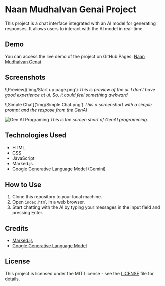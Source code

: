 # Naan Mudhalvan Genai Project

This project is a chat interface integrated with an AI model for generating responses. It allows users to interact with the AI model in real-time.

## Demo

You can access the live demo of the project on GitHub Pages: [Naan Mudhalvan Genai](https://genaichat.jarviz.live)

## Screenshots

![Preview]('img/Start up page.png')
*This is preview of the ui. I don't have good experience at ui. So, it could feel something awkward*

![Simple Chat]('img/Simple Chat.png')
*This a screenshort with a simple prompt and the respose from the GenAI*

![Gen AI Programing]('img/Programming.png')
*This is the screen short of GenAI programming.*

## Technologies Used

- HTML
- CSS
- JavaScript
- Marked.js
- Google Generative Language Model (Gemini)

## How to Use

1. Clone this repository to your local machine.
2. Open `index.html` in a web browser.
3. Start chatting with the AI by typing your messages in the input field and pressing Enter.

## Credits

- [Marked.js](https://marked.js.org/)
- [Google Generative Language Model](https://cloud.google.com/generative-language)
  
## License

This project is licensed under the MIT License - see the [LICENSE](LICENSE) file for details.
